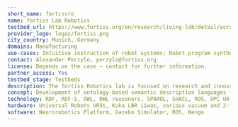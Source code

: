 ```yaml
---
short_name: fortissro
name: fortiss Lab Robotics
testbed_url: https://www.fortiss.org/en/research/living-lab/detail/acra4dt
provider_logo: logos/fortiss.png
city_country: Munich, Germany
domains: Manufacturing
use-cases: Intuitive instruction of robot systems; Robot program synthesis from declarative goal specifications; Autonomous manufacturing execution systems; Automated anomaly detection.
contact: Alexander Perzylo, perzylo@fortiss.org
license: Depends on the case – contact for further information.
partner_access: Yes
testbed_stage: Testbeds
description: The fortiss Robotics lab is focused on research and innovation on robot-based automation solutions and collaboration with interested stakeholders. It aims at addressing real-world problems and transferring the latest academic achievements into industrially relevant demonstration platforms and use cases. The implemented showcases are used to evaluate, validate, and disseminate research results to a broad audience ranging from industrial partners and other academic institutions to interested students. They further act as an open platform for discussions and joint developments on applied research. The focus is on robotic systems engineering, in particular the intuitive instruction of robot work cells, the semantic interoperability of manufacturing resources for knowledge-based autonomous production, as well as model-based software development for robotics. Within the fortiss Robotics Lab, experiments are conducted that serve to validate theoretical research results.
concept: Development of ontology-based semantic description languages for formal representation of automation knowledge, automatic reasoning components for interpreting semantic models, semantic digital twins of manufacturing resources, novel approaches to intuitive robot programming and work cell (re)configuration; autonomous manufacturing execution systems.
technology: RDF, RDF-S, OWL, OWL reasoners, SPARQL, SHACL, ROS, OPC UA, UA node set information modeling, graph databases.
hardware: Universal Robots UR5s, Kuka LBR iiwas, various vacuum and 2-finger parallel grippers, tool changers, automatic spindle system, F/T sensors, 2d/3d cameras, robot-mounted RGB projectors, 3D printers for rapid prototyping.
software: Neurorobotics Platform, Gazebo Simulator, ROS, Nengo
---
```

